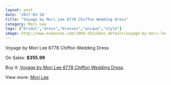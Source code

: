 ```yaml
---
layout: post
date: '2017-03-18'
title: "Voyage by Mori Lee 6778 Chiffon Wedding Dress"
category: Mori Lee
tags: ["bridal","dress","dresses","unique","style"]
image: http://www.eudances.com/1984-thickbox_default/voyage-by-mori-lee-6778-chiffon-wedding-dress.jpg
---
```

Voyage by Mori Lee 6778 Chiffon Wedding Dress

On Sales: **$355.99**
<a href="https://www.eudances.com/en/mori-lee/678-voyage-by-mori-lee-6778-chiffon-wedding-dress.html"><amp-img layout="responsive" width="600" height="600" src="//www.eudances.com/1984-thickbox_default/voyage-by-mori-lee-6778-chiffon-wedding-dress.jpg" alt="Voyage by Mori Lee 6778 Chiffon Wedding Dress 0" /></a>
<a href="https://www.eudances.com/en/mori-lee/678-voyage-by-mori-lee-6778-chiffon-wedding-dress.html"><amp-img layout="responsive" width="600" height="600" src="//www.eudances.com/1987-thickbox_default/voyage-by-mori-lee-6778-chiffon-wedding-dress.jpg" alt="Voyage by Mori Lee 6778 Chiffon Wedding Dress 1" /></a>
<a href="https://www.eudances.com/en/mori-lee/678-voyage-by-mori-lee-6778-chiffon-wedding-dress.html"><amp-img layout="responsive" width="600" height="600" src="//www.eudances.com/1986-thickbox_default/voyage-by-mori-lee-6778-chiffon-wedding-dress.jpg" alt="Voyage by Mori Lee 6778 Chiffon Wedding Dress 2" /></a>
<a href="https://www.eudances.com/en/mori-lee/678-voyage-by-mori-lee-6778-chiffon-wedding-dress.html"><amp-img layout="responsive" width="600" height="600" src="//www.eudances.com/1985-thickbox_default/voyage-by-mori-lee-6778-chiffon-wedding-dress.jpg" alt="Voyage by Mori Lee 6778 Chiffon Wedding Dress 3" /></a>

Buy it: [Voyage by Mori Lee 6778 Chiffon Wedding Dress](https://www.eudances.com/en/mori-lee/678-voyage-by-mori-lee-6778-chiffon-wedding-dress.html "Voyage by Mori Lee 6778 Chiffon Wedding Dress")

View more: [Mori Lee](https://www.eudances.com/en/9-mori-lee "Mori Lee")
